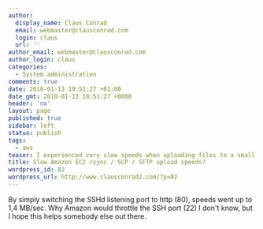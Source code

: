 ```yaml
---
author:
  display_name: Claus Conrad
  email: webmaster@clausconrad.com
  login: claus
  url: ''
author_email: webmaster@clausconrad.com
author_login: claus
categories:
  - System administration
comments: true
date: 2010-01-13 19:51:27 +01:00
date_gmt: 2010-01-13 18:51:27 +0000
header: 'no'
layout: page
published: true
sidebar: left
status: publish
tags:
  - aws
teaser: I experienced very slow speeds when uploading files to a small (m1.small) Amazon EC2 instance using the SCP and SFTP3 protocols with rsync, WinSCP and Tunnelier BitVise - around 30-40 kB/sec.
title: Slow Amazon EC2 rsync / SCP / SFTP upload speeds?
wordpress_id: 82
wordpress_url: http://www.clausconrad2.com/?p=82
---
```

By simply switching the SSHd listening port to http (80), speeds went up to 1,4 MB/sec. Why Amazon would throttle the SSH port (22) I don't know, but I hope this helps somebody else out there.
